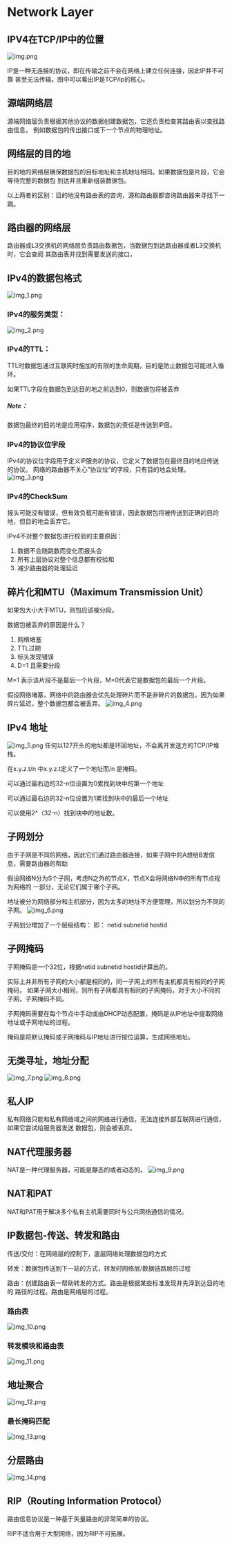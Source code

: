 # Network Layer

## IPV4在TCP/IP中的位置
![img.png](img.png)

IP是一种无连接的协议，即在传输之前不会在网络上建立任何连接，因此IP并不可靠
甚至无法传输。图中可以看出IP是TCP/ip的核心。

## 源端网络层
源端网络层负责根据其他协议的数据创建数据包，它还负责检查其路由表以查找路由信息，
例如数据包的传出接口或下一个节点的物理地址。

## 网络层的目的地
目的地的网络层确保数据包的目标地址和主机地址相同。如果数据包是片段，它会等待完整的数据包
到达并且重新组装数据包。

以上两者的区别：目的地没有路由表的咨询，源和路由器都咨询路由器来寻找下一跳。

## 路由器的网络层
路由器或L3交换机的网络层负责路由数据包，当数据包到达路由器或者L3交换机时，它会查阅
其路由表并找到需要发送的接口，

## IPv4的数据包格式
![img_1.png](img_1.png)

### IPv4的服务类型：
![img_2.png](img_2.png)

### IPv4的TTL：
TTL时数据包通过互联网时施加的有限的生命周期，目的是防止数据包可能进入循环。

如果TTL字段在数据包到达目的地之前达到0，则数据包将被丢弃

##### Note：
数据包最终的目的地是应用程序，数据包的责任是传送到IP层。

### IPv4的协议位字段
IPv4的协议位字段用于定义IP服务的协议，它定义了数据包在最终目的地应传送的协议。
网络的路由器不关心”协议位“的字段，只有目的地会处理。
![img_3.png](img_3.png)
### IPv4的CheckSum
报头可能没有错误，但有效负载可能有错误，因此数据包将被传送到正确的目的地，但目的地会丢弃它。

IPv4不对整个数据包进行校验的主要原因：
1. 数据不会随跳数而变化而报头会
2. 所有上层协议对整个信息都有校验和
3. 减少路由器的处理延迟

## 碎片化和MTU（Maximum Transmission Unit）
如果包大小大于MTU，则包应该被分段。

数据包被丢弃的原因是什么？
1. 网络堵塞
2. TTL过期
3. 标头发现错误
4. D=1 且需要分段

M=1 表示该片段不是最后一个片段，M=0代表它是数据包的最后一个片段。

假设网络堵塞，网络中的路由器会优先处理碎片而不是非碎片的数据包，因为如果碎片延迟，整个数据包都会被丢弃。
![img_4.png](img_4.png)

## IPv4 地址
![img_5.png](img_5.png)
任何以127开头的地址都是环回地址，不会离开发送方的TCP/IP堆栈。

在x.y.z.t/n 中x.y.z.t定义了一个地址而/n 是掩码。

可以通过最右边的32-n位设置为0累找到块中的第一个地址

可以通过最右边的32-n位设置为1累找到块中的最后一个地址

可以使用2^（32-n）找到块中的地址数。

## 子网划分
由于子网是不同的网络，因此它们通过路由器连接，如果子网中的A想给B发信息，需要路由器的帮助

假设网络N分为S个子网，考虑N之外的节点X，节点X会将网络N中的所有节点视为网络的
一部分，无论它们属于哪个子网。

地址被分为网络部分和主机部分，因为太多的地址不方便管理，所以划分为不同的子网。
![img_6.png](img_6.png)

子网划分增加了一个层级结构：
即： netid  subnetid  hostid

## 子网掩码
子网掩码是一个32位，根据netid  subnetid  hostid计算出的。

实际上并非所有子网的大小都是相同的，同一子网上的所有主机都具有相同的子网掩码，
如果子网大小相同，则所有子网都具有相同的子网掩码，对于大小不同的子网，子网掩码不同。

子网掩码需要在每个节点中手动或由DHCP动态配置，掩码是从IP地址中提取网络地址或子网地址的过程。

掩码是将默认掩码或子网掩码与IP地址进行按位运算，生成网络地址。


## 无类寻址，地址分配
![img_7.png](img_7.png)
![img_8.png](img_8.png)

## 私人IP
私有网络只能和私有网络域之间的网络进行通信，无法连接外部互联网进行通信，如果它尝试给服务器发送
数据包，则会被丢弃。

## NAT代理服务器
NAT是一种代理服务器，可能是静态的或者动态的。
![img_9.png](img_9.png)

## NAT和PAT
NAT和PAT用于解决多个私有主机需要同时与公共网络通信的情况。

## IP数据包-传送、转发和路由
传送/交付：在网络层的控制下，底层网络处理数据包的方式

转发：数据包传送到下一站的方式，转发时网络层/数据链路层的过程

路由：创建路由表一帮助转发的方式。路由是根据某些标准发现并先泽到达目的地的
路径的过程。路由是网络层的过程。

### 路由表
![img_10.png](img_10.png)

### 转发模块和路由表
![img_11.png](img_11.png)

## 地址聚合
![img_12.png](img_12.png)

### 最长掩码匹配
![img_13.png](img_13.png)

## 分层路由
![img_14.png](img_14.png)

## RIP（Routing Information Protocol）
路由信息协议是一种基于矢量路由的非常简单的协议。

RIP不适合用于大型网络，因为RIP不可拓展。







